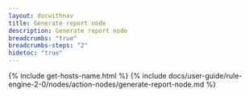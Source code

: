 ```yaml
---
layout: docwithnav
title: Generate report node
description: Generate report node 
breadcrumbs: "true"
breadcrumbs-steps: "2"
hidetoc: "true"
---
```


{% include get-hosts-name.html %}
{% include docs/user-guide/rule-engine-2-0/nodes/action-nodes/generate-report-node.md %}
